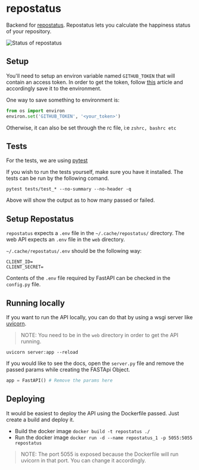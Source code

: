 # repostatus

Backend for [repostatus](https://repostatus.deepjyoti30.dev). Repostatus lets you calculate the happiness status of your repository.

<img src="https://apis.deepjyoti30.dev/repostatus/badge?repo=trotsly%2Frepostatus&style=for-the-badge" alt="Status of repostatus">

## Setup

You'll need to setup an environ variable named `GITHUB_TOKEN` that will contain an access token. In order to get the token, follow [this](https://docs.github.com/en/free-pro-team@latest/github/authenticating-to-github/creating-a-personal-access-token) article and accordingly save it to the environment.

One way to save something to environment is:

```python
from os import environ
environ.set('GITHUB_TOKEN', '<your_token>')
```

Otherwise, it can also be set through the rc file, i:e `zshrc, bashrc etc`

## Tests

For the tests, we are using [pytest](https://github.com/pytest-dev/pytest)

If you wish to run the tests yourself, make sure you have it installed. The tests can be run by the following comand.

```console
pytest tests/test_* --no-summary --no-header -q
```

Above will show the output as to how many passed or failed.

## Setup Repostatus

`repostatus` expects a `.env` file in the `~/.cache/repostatus/` directory. The web API expects an `.env` file in the `web` directory.

`~/.cache/repostatus/.env` should be the following way:

```
CLIENT_ID=
CLIENT_SECRET=
```

Contents of the `.env` file required by FastAPI can be checked in the `config.py` file.

## Running locally

If you want to run the API locally, you can do that by using a wsgi server like [uvicorn](https://www.uvicorn.org/).

>NOTE: You need to be in the `web` directory in order to get the API running.

```console
uvicorn server:app --reload
```

If you would like to see the docs, open the `server.py` file and remove the passed params while creating the FASTApi Object.

```python
app = FastAPI() # Remove the params here
```

## Deploying

It would be easiest to deploy the API using the Dockerfile passed. Just create a build and deploy it.

- Build the docker image `docker build -t repostatus ./`
- Run the docker image `docker run -d --name repostatus_1 -p 5055:5055 repostatus`

>NOTE: The port 5055 is exposed because the Dockerfile will run uvicorn in that port. You can change it accordingly.
